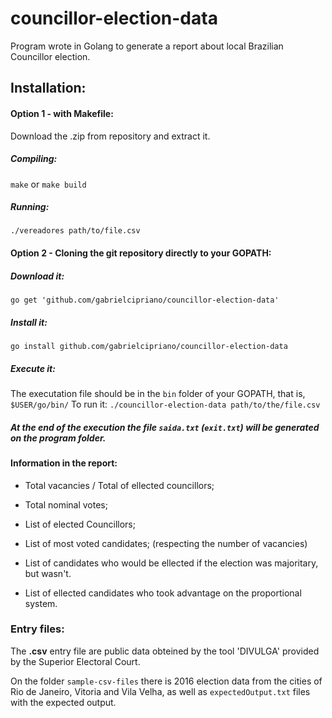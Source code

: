 # councillor-election-data
Program wrote in Golang to generate a report about local Brazilian Councillor election.

## Installation:

#### Option 1 - with Makefile:
Download the .zip from repository and extract it.
##### Compiling:
```make```
or
```make build```
##### Running:
```./vereadores path/to/file.csv```

#### Option 2 - Cloning the git repository directly to your GOPATH:
##### Download it:
```go get 'github.com/gabrielcipriano/councillor-election-data'```
##### Install it:
```go install github.com/gabrielcipriano/councillor-election-data```
##### Execute it:
The executation file should be in the `bin` folder of your GOPATH, that is, `$USER/go/bin/`
To run it:
```./councillor-election-data path/to/the/file.csv ```

##### At the end of the execution the file `saida.txt` (`exit.txt`) will be generated on the program folder.

#### Information in the report:

- Total vacancies / Total of ellected councillors;

- Total nominal votes;

- List of elected Councillors;

- List of most voted candidates; (respecting the number of vacancies)

- List of candidates who would be ellected if the election was majoritary, but wasn't.

- List of ellected candidates who took advantage on the proportional system.

### Entry files:
The **.csv** entry file are public data obteined by the tool 'DIVULGA' provided by the Superior Electoral Court.

On the folder `sample-csv-files` there is 2016 election data  from the cities of Rio de Janeiro, Vitoria and Vila Velha, as well as `expectedOutput.txt` files with the expected output.
